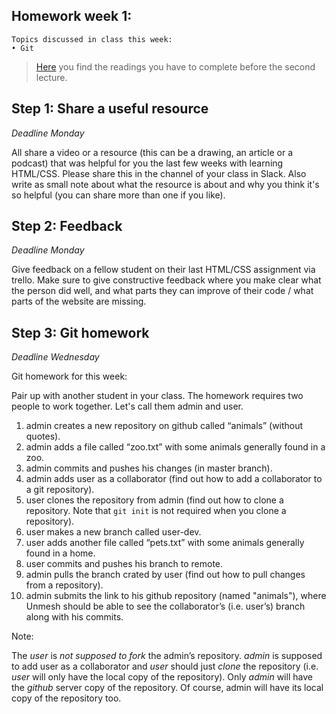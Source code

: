 ## Homework week 1:

```
Topics discussed in class this week:
• Git
```

>[Here](/Week2/README.md) you find the readings you have to complete before the second lecture.

## Step 1: Share a useful resource

_Deadline Monday_

All share a video or a resource (this can be a drawing, an article or a podcast) that was helpful for you the last few weeks with learning HTML/CSS. Please share this in the channel of your class in Slack. Also write as small note about what the resource is about and why you think it's so helpful (you can share more than one if you like).

## Step 2: Feedback

_Deadline Monday_

Give feedback on a fellow student on their last HTML/CSS assignment via trello. Make sure to give constructive feedback where you make clear what the person did well, and what parts they can improve of their code / what parts of the website are missing. 

## Step 3: Git homework

_Deadline Wednesday_

Git homework for this week:

Pair up with another student in your class. The homework requires two people to work together. Let's call them admin and user.

1. admin creates a new repository on github called “animals” (without quotes).
2. admin adds a file called “zoo.txt” with some animals generally found in a zoo.
3. admin commits and pushes his changes (in master branch).
4. admin adds user as a collaborator (find out how to add a collaborator to a git repository).
5. user clones the repository from admin (find out how to clone a repository. Note that `git init` is not required when you clone a repository).
6. user makes a new branch called user-dev.
7. user adds another file called “pets.txt” with some animals generally found in a home.
8. user commits and pushes his branch to remote.
9. admin pulls the branch crated by user (find out how to pull changes from a repository).
10. admin submits the link to his github repository (named "animals"), where Unmesh should be able to see the collaborator’s (i.e. user’s) branch along with his commits.

Note:

The *user* is  *not supposed to fork* the admin’s repository. *admin* is supposed to add user as a collaborator and *user* should just *clone* the repository (i.e. *user* will only have the local copy of the repository). Only *admin* will have the *github* server copy of the repository. Of course, admin will have its local copy of the repository too.
